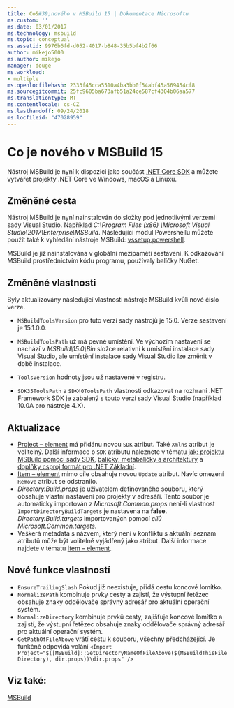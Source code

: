 ```yaml
---
title: Co&#39;nového v MSBuild 15 | Dokumentace Microsoftu
ms.custom: ''
ms.date: 03/01/2017
ms.technology: msbuild
ms.topic: conceptual
ms.assetid: 9976b6fd-d052-4017-b848-35b5bf4b2f66
author: mikejo5000
ms.author: mikejo
manager: douge
ms.workload:
- multiple
ms.openlocfilehash: 2333f45cca5510a4ba3bb0f54abf45a569454cf8
ms.sourcegitcommit: 25fc9605ba673afb51a24ce587cf4304b06aa577
ms.translationtype: MT
ms.contentlocale: cs-CZ
ms.lasthandoff: 09/24/2018
ms.locfileid: "47028959"
---
```

# <a name="whats-new-in-msbuild-15"></a>Co je nového v MSBuild 15

Nástroj MSBuild je nyní k dispozici jako součást [.NET Core SDK](https://www.microsoft.com/net/download/core) a můžete vytvářet projekty .NET Core ve Windows, macOS a Linuxu.

## <a name="changed-path"></a>Změněné cesta

 Nástroj MSBuild je nyní nainstalován do složky pod jednotlivými verzemi sady Visual Studio. Například *C:\Program Files (x86) \Microsoft Visual Studio\2017\Enterprise\MSBuild*. Následující modul Powershellu můžete použít také k vyhledání nástroje MSBuild: [vssetup.powershell](https://github.com/Microsoft/vssetup.powershell).

 MSBuild je již nainstalována v globální mezipaměti sestavení. K odkazování MSBuild prostřednictvím kódu programu, používaly balíčky NuGet.

## <a name="changed-properties"></a>Změněné vlastnosti

 Byly aktualizovány následující vlastnosti nástroje MSBuild kvůli nové číslo verze.

- `MSBuildToolsVersion` pro tuto verzi sady nástrojů je 15.0. Verze sestavení je 15.1.0.0.

- `MSBuildToolsPath` už má pevné umístění. Ve výchozím nastavení se nachází v *MSBuild\15.0\Bin* složce relativní k umístění instalace sady Visual Studio, ale umístění instalace sady Visual Studio lze změnit v době instalace.

- `ToolsVersion` hodnoty jsou už nastavené v registru.

- `SDK35ToolsPath` a `SDK40ToolsPath` vlastnosti odkazovat na rozhraní .NET Framework SDK je zabalený s touto verzí sady Visual Studio (například 10.0A pro nástroje 4.X).

## <a name="updates"></a>Aktualizace
- [Project – element](../msbuild/project-element-msbuild.md) má přidánu novou `SDK` atribut. Také `Xmlns` atribut je volitelný. Další informace o `SDK` atributu naleznete v tématu [jak: projektu MSBuild pomocí sady SDK](../msbuild/how-to-use-project-sdk.md), [balíčky, metabalíčky a architektury](/dotnet/core/packages) a [doplňky csproj formát pro .NET Základní](/dotnet/core/tools/csproj).
- [Item – element](../msbuild/item-element-msbuild.md) mimo cíle obsahuje novou `Update` atribut. Navíc omezení `Remove` atribut se odstranilo.
- *Directory.Build.props* je uživatelem definovaného souboru, který obsahuje vlastní nastavení pro projekty v adresáři. Tento soubor je automaticky importován z *Microsoft.Common.props* není-li vlastnost `ImportDirectoryBuildTargets` je nastavena na **false**. *Directory.Build.targets* importovaných pomocí *cílů Microsoft.Common.targets*.
- Veškerá metadata s názvem, který není v konfliktu s aktuální seznam atributů může být volitelně vyjádřený jako atribut. Další informace najdete v tématu [Item – element](../msbuild/item-element-msbuild.md).

## <a name="new-property-functions"></a>Nové funkce vlastností

- `EnsureTrailingSlash` Pokud již neexistuje, přidá cestu koncové lomítko.
- `NormalizePath` kombinuje prvky cesty a zajistí, že výstupní řetězec obsahuje znaky oddělovače správný adresář pro aktuální operační systém.
- `NormalizeDirectory` kombinuje prvků cesty, zajišťuje koncové lomítko a zajistí, že výstupní řetězec obsahuje znaky oddělovače správný adresář pro aktuální operační systém.
- `GetPathOfFileAbove` vrátí cestu k souboru, všechny předcházející. Je funkčně odpovídá volání `<Import Project="$([MSBuild]::GetDirectoryNameOfFileAbove($(MSBuildThisFileDirectory), dir.props))\dir.props" />`

## <a name="see-also"></a>Viz také:
[MSBuild](../msbuild/msbuild.md)
